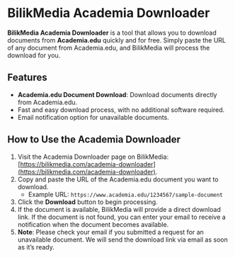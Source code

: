 # BilikMedia Academia Downloader

**BilikMedia Academia Downloader** is a tool that allows you to download documents from **Academia.edu** quickly and for free. Simply paste the URL of any document from Academia.edu, and BilikMedia will process the download for you.

## Features
- **Academia.edu Document Download**: Download documents directly from Academia.edu.
- Fast and easy download process, with no additional software required.
- Email notification option for unavailable documents.

## How to Use the Academia Downloader

1. Visit the Academia Downloader page on BilikMedia: [https://bilikmedia.com/academia-downloader](https://bilikmedia.com/academia-downloader).
2. Copy and paste the URL of the Academia.edu document you want to download.
   - Example URL: `https://www.academia.edu/1234567/sample-document`
3. Click the **Download** button to begin processing.
4. If the document is available, BilikMedia will provide a direct download link. If the document is not found, you can enter your email to receive a notification when the document becomes available.
5. **Note**: Please check your email if you submitted a request for an unavailable document. We will send the download link via email as soon as it’s ready.
